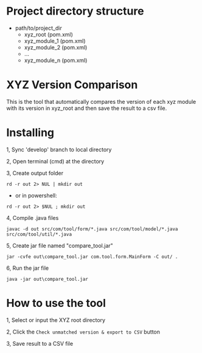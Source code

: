 # Project directory structure
- path/to/project_dir
	+ xyz_root (pom.xml)
	+ xyz_module_1 (pom.xml)
	+ xyz_module_2 (pom.xml)
	+ ...
	+ xyz_module_n (pom.xml)

# XYZ Version Comparison
This is the tool that automatically compares the version of each xyz module with its version in xyz_root and then save the result to a csv file.

# Installing
 
1, Sync 'develop' branch to local directory
 
2, Open terminal (cmd) at the directory
 
3, Create output folder

 ```
 rd -r out 2> NUL | mkdir out
 ```
	
 - or in powershell:

 ```
 rd -r out 2> $NUL ; mkdir out
 ```

4, Compile .java files
    
 ```
 javac -d out src/com/tool/form/*.java src/com/tool/model/*.java src/com/tool/util/*.java
 ```
 
5, Create jar file named "compare_tool.jar"

 ```
 jar -cvfe out\compare_tool.jar com.tool.form.MainForm -C out/ .
 ```

6, Run the jar file

 ```
 java -jar out\compare_tool.jar
 ```

# How to use the tool

1, Select or input the XYZ root directory

2, Click the `Check unmatched version & export to CSV` button

3, Save result to a CSV file
